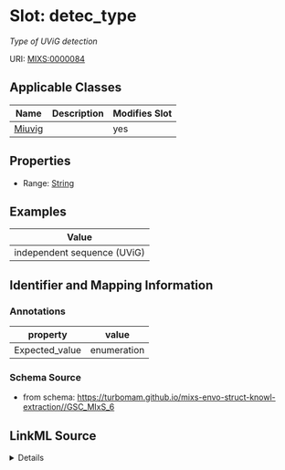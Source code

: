 # Slot: detec_type


_Type of UViG detection_



URI: [MIXS:0000084](https://w3id.org/mixs/0000084)



<!-- no inheritance hierarchy -->




## Applicable Classes

| Name | Description | Modifies Slot |
| --- | --- | --- |
[Miuvig](Miuvig.md) |  |  yes  |







## Properties

* Range: [String](String.md)






## Examples

| Value |
| --- |
| independent sequence (UViG) |

## Identifier and Mapping Information





### Annotations

| property | value |
| --- | --- |
| Expected_value | enumeration |



### Schema Source


* from schema: https://turbomam.github.io/mixs-envo-struct-knowl-extraction//GSC_MIxS_6




## LinkML Source

<details>
```yaml
name: detec_type
annotations:
  Expected_value:
    tag: Expected_value
    value: enumeration
description: Type of UViG detection
title: detection type
notes:
- type
examples:
- value: independent sequence (UViG)
in_subset:
- sequencing
from_schema: https://turbomam.github.io/mixs-envo-struct-knowl-extraction//GSC_MIxS_6
rank: 1000
string_serialization: '[independent sequence (UViG)|provirus (UpViG)]'
slot_uri: MIXS:0000084
multivalued: false
alias: detec_type
domain_of:
- Miuvig
range: string

```
</details>